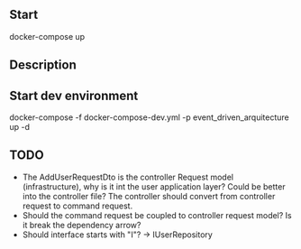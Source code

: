 ## Start
docker-compose up

## Description

## Start dev environment
docker-compose -f docker-compose-dev.yml -p event_driven_arquitecture up -d

## TODO

- The AddUserRequestDto is the controller Request model (infrastructure), why is it int the user application layer? Could
be better into the controller file? The controller should convert from controller request to command request.
- Should the command request be coupled to controller request model? Is it break the dependency arrow?
- Should interface starts with "I"? -> IUserRepository